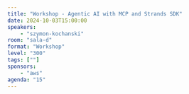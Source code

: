 ```yaml
---
title: "Workshop - Agentic AI with MCP and Strands SDK"
date: 2024-10-03T15:00:00
speakers:
    - "szymon-kochanski"
room: "sala-d"
format: "Workshop" 
level: "300"
tags: [""]
sponsors: 
    - "aws"
agenda: "15"
---
```

